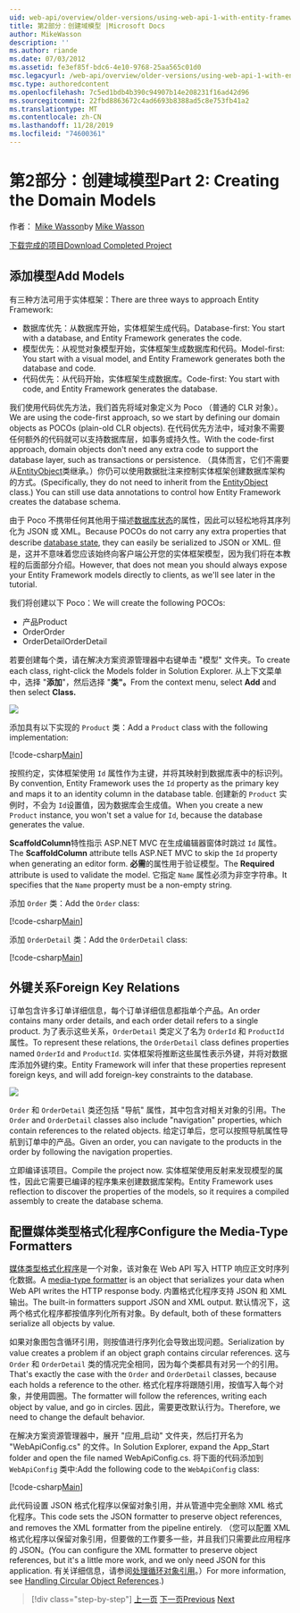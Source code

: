 ```yaml
---
uid: web-api/overview/older-versions/using-web-api-1-with-entity-framework-5/using-web-api-with-entity-framework-part-2
title: 第2部分：创建域模型 |Microsoft Docs
author: MikeWasson
description: ''
ms.author: riande
ms.date: 07/03/2012
ms.assetid: fe3ef85f-bdc6-4e10-9768-25aa565c01d0
msc.legacyurl: /web-api/overview/older-versions/using-web-api-1-with-entity-framework-5/using-web-api-with-entity-framework-part-2
msc.type: authoredcontent
ms.openlocfilehash: 7c5ed1bdb4b390c94907b14e208231f16ad42d96
ms.sourcegitcommit: 22fbd8863672c4ad6693b8388ad5c8e753fb41a2
ms.translationtype: MT
ms.contentlocale: zh-CN
ms.lasthandoff: 11/28/2019
ms.locfileid: "74600361"
---
```

# <a name="part-2-creating-the-domain-models"></a><span data-ttu-id="cebda-102">第2部分：创建域模型</span><span class="sxs-lookup"><span data-stu-id="cebda-102">Part 2: Creating the Domain Models</span></span>

<span data-ttu-id="cebda-103">作者： [Mike Wasson](https://github.com/MikeWasson)</span><span class="sxs-lookup"><span data-stu-id="cebda-103">by [Mike Wasson](https://github.com/MikeWasson)</span></span>

[<span data-ttu-id="cebda-104">下载完成的项目</span><span class="sxs-lookup"><span data-stu-id="cebda-104">Download Completed Project</span></span>](https://code.msdn.microsoft.com/ASP-NET-Web-API-with-afa30545)

## <a name="add-models"></a><span data-ttu-id="cebda-105">添加模型</span><span class="sxs-lookup"><span data-stu-id="cebda-105">Add Models</span></span>

<span data-ttu-id="cebda-106">有三种方法可用于实体框架：</span><span class="sxs-lookup"><span data-stu-id="cebda-106">There are three ways to approach Entity Framework:</span></span>

- <span data-ttu-id="cebda-107">数据库优先：从数据库开始，实体框架生成代码。</span><span class="sxs-lookup"><span data-stu-id="cebda-107">Database-first: You start with a database, and Entity Framework generates the code.</span></span>
- <span data-ttu-id="cebda-108">模型优先：从视觉对象模型开始，实体框架生成数据库和代码。</span><span class="sxs-lookup"><span data-stu-id="cebda-108">Model-first: You start with a visual model, and Entity Framework generates both the database and code.</span></span>
- <span data-ttu-id="cebda-109">代码优先：从代码开始，实体框架生成数据库。</span><span class="sxs-lookup"><span data-stu-id="cebda-109">Code-first: You start with code, and Entity Framework generates the database.</span></span>

<span data-ttu-id="cebda-110">我们使用代码优先方法，我们首先将域对象定义为 Poco （普通的 CLR 对象）。</span><span class="sxs-lookup"><span data-stu-id="cebda-110">We are using the code-first approach, so we start by defining our domain objects as POCOs (plain-old CLR objects).</span></span> <span data-ttu-id="cebda-111">在代码优先方法中，域对象不需要任何额外的代码就可以支持数据库层，如事务或持久性。</span><span class="sxs-lookup"><span data-stu-id="cebda-111">With the code-first approach, domain objects don't need any extra code to support the database layer, such as transactions or persistence.</span></span> <span data-ttu-id="cebda-112">（具体而言，它们不需要从[EntityObject](https://msdn.microsoft.com/library/system.data.objects.dataclasses.entityobject.aspx)类继承。）你仍可以使用数据批注来控制实体框架创建数据库架构的方式。</span><span class="sxs-lookup"><span data-stu-id="cebda-112">(Specifically, they do not need to inherit from the [EntityObject](https://msdn.microsoft.com/library/system.data.objects.dataclasses.entityobject.aspx) class.) You can still use data annotations to control how Entity Framework creates the database schema.</span></span>

<span data-ttu-id="cebda-113">由于 Poco 不携带任何其他用于描述[数据库状态](https://msdn.microsoft.com/library/system.data.entitystate.aspx)的属性，因此可以轻松地将其序列化为 JSON 或 XML。</span><span class="sxs-lookup"><span data-stu-id="cebda-113">Because POCOs do not carry any extra properties that describe [database state](https://msdn.microsoft.com/library/system.data.entitystate.aspx), they can easily be serialized to JSON or XML.</span></span> <span data-ttu-id="cebda-114">但是，这并不意味着您应该始终向客户端公开您的实体框架模型，因为我们将在本教程的后面部分介绍。</span><span class="sxs-lookup"><span data-stu-id="cebda-114">However, that does not mean you should always expose your Entity Framework models directly to clients, as we'll see later in the tutorial.</span></span>

<span data-ttu-id="cebda-115">我们将创建以下 Poco：</span><span class="sxs-lookup"><span data-stu-id="cebda-115">We will create the following POCOs:</span></span>

- <span data-ttu-id="cebda-116">产品</span><span class="sxs-lookup"><span data-stu-id="cebda-116">Product</span></span>
- <span data-ttu-id="cebda-117">Order</span><span class="sxs-lookup"><span data-stu-id="cebda-117">Order</span></span>
- <span data-ttu-id="cebda-118">OrderDetail</span><span class="sxs-lookup"><span data-stu-id="cebda-118">OrderDetail</span></span>

<span data-ttu-id="cebda-119">若要创建每个类，请在解决方案资源管理器中右键单击 "模型" 文件夹。</span><span class="sxs-lookup"><span data-stu-id="cebda-119">To create each class, right-click the Models folder in Solution Explorer.</span></span> <span data-ttu-id="cebda-120">从上下文菜单中，选择 "**添加**"，然后选择 "**类"。**</span><span class="sxs-lookup"><span data-stu-id="cebda-120">From the context menu, select **Add** and then select **Class.**</span></span>

![](using-web-api-with-entity-framework-part-2/_static/image1.png)

<span data-ttu-id="cebda-121">添加具有以下实现的 `Product` 类：</span><span class="sxs-lookup"><span data-stu-id="cebda-121">Add a `Product` class with the following implementation:</span></span>

[!code-csharp[Main](using-web-api-with-entity-framework-part-2/samples/sample1.cs)]

<span data-ttu-id="cebda-122">按照约定，实体框架使用 `Id` 属性作为主键，并将其映射到数据库表中的标识列。</span><span class="sxs-lookup"><span data-stu-id="cebda-122">By convention, Entity Framework uses the `Id` property as the primary key and maps it to an identity column in the database table.</span></span> <span data-ttu-id="cebda-123">创建新的 `Product` 实例时，不会为 `Id`设置值，因为数据库会生成值。</span><span class="sxs-lookup"><span data-stu-id="cebda-123">When you create a new `Product` instance, you won't set a value for `Id`, because the database generates the value.</span></span>

<span data-ttu-id="cebda-124">**ScaffoldColumn**特性指示 ASP.NET MVC 在生成编辑器窗体时跳过 `Id` 属性。</span><span class="sxs-lookup"><span data-stu-id="cebda-124">The **ScaffoldColumn** attribute tells ASP.NET MVC to skip the `Id` property when generating an editor form.</span></span> <span data-ttu-id="cebda-125">**必需**的属性用于验证模型。</span><span class="sxs-lookup"><span data-stu-id="cebda-125">The **Required** attribute is used to validate the model.</span></span> <span data-ttu-id="cebda-126">它指定 `Name` 属性必须为非空字符串。</span><span class="sxs-lookup"><span data-stu-id="cebda-126">It specifies that the `Name` property must be a non-empty string.</span></span>

<span data-ttu-id="cebda-127">添加 `Order` 类：</span><span class="sxs-lookup"><span data-stu-id="cebda-127">Add the `Order` class:</span></span>

[!code-csharp[Main](using-web-api-with-entity-framework-part-2/samples/sample2.cs)]

<span data-ttu-id="cebda-128">添加 `OrderDetail` 类：</span><span class="sxs-lookup"><span data-stu-id="cebda-128">Add the `OrderDetail` class:</span></span>

[!code-csharp[Main](using-web-api-with-entity-framework-part-2/samples/sample3.cs)]

## <a name="foreign-key-relations"></a><span data-ttu-id="cebda-129">外键关系</span><span class="sxs-lookup"><span data-stu-id="cebda-129">Foreign Key Relations</span></span>

<span data-ttu-id="cebda-130">订单包含许多订单详细信息，每个订单详细信息都指单个产品。</span><span class="sxs-lookup"><span data-stu-id="cebda-130">An order contains many order details, and each order detail refers to a single product.</span></span> <span data-ttu-id="cebda-131">为了表示这些关系，`OrderDetail` 类定义了名为 `OrderId` 和 `ProductId`属性。</span><span class="sxs-lookup"><span data-stu-id="cebda-131">To represent these relations, the `OrderDetail` class defines properties named `OrderId` and `ProductId`.</span></span> <span data-ttu-id="cebda-132">实体框架将推断这些属性表示外键，并将对数据库添加外键约束。</span><span class="sxs-lookup"><span data-stu-id="cebda-132">Entity Framework will infer that these properties represent foreign keys, and will add foreign-key constraints to the database.</span></span>

![](using-web-api-with-entity-framework-part-2/_static/image2.png)

<span data-ttu-id="cebda-133">`Order` 和 `OrderDetail` 类还包括 "导航" 属性，其中包含对相关对象的引用。</span><span class="sxs-lookup"><span data-stu-id="cebda-133">The `Order` and `OrderDetail` classes also include "navigation" properties, which contain references to the related objects.</span></span> <span data-ttu-id="cebda-134">给定订单后，您可以按照导航属性导航到订单中的产品。</span><span class="sxs-lookup"><span data-stu-id="cebda-134">Given an order, you can navigate to the products in the order by following the navigation properties.</span></span>

<span data-ttu-id="cebda-135">立即编译该项目。</span><span class="sxs-lookup"><span data-stu-id="cebda-135">Compile the project now.</span></span> <span data-ttu-id="cebda-136">实体框架使用反射来发现模型的属性，因此它需要已编译的程序集来创建数据库架构。</span><span class="sxs-lookup"><span data-stu-id="cebda-136">Entity Framework uses reflection to discover the properties of the models, so it requires a compiled assembly to create the database schema.</span></span>

## <a name="configure-the-media-type-formatters"></a><span data-ttu-id="cebda-137">配置媒体类型格式化程序</span><span class="sxs-lookup"><span data-stu-id="cebda-137">Configure the Media-Type Formatters</span></span>

<span data-ttu-id="cebda-138">[媒体类型格式化程序](../../formats-and-model-binding/media-formatters.md)是一个对象，该对象在 Web API 写入 HTTP 响应正文时序列化数据。</span><span class="sxs-lookup"><span data-stu-id="cebda-138">A [media-type formatter](../../formats-and-model-binding/media-formatters.md) is an object that serializes your data when Web API writes the HTTP response body.</span></span> <span data-ttu-id="cebda-139">内置格式化程序支持 JSON 和 XML 输出。</span><span class="sxs-lookup"><span data-stu-id="cebda-139">The built-in formatters support JSON and XML output.</span></span> <span data-ttu-id="cebda-140">默认情况下，这两个格式化程序都按值序列化所有对象。</span><span class="sxs-lookup"><span data-stu-id="cebda-140">By default, both of these formatters serialize all objects by value.</span></span>

<span data-ttu-id="cebda-141">如果对象图包含循环引用，则按值进行序列化会导致出现问题。</span><span class="sxs-lookup"><span data-stu-id="cebda-141">Serialization by value creates a problem if an object graph contains circular references.</span></span> <span data-ttu-id="cebda-142">这与 `Order` 和 `OrderDetail` 类的情况完全相同，因为每个类都具有对另一个的引用。</span><span class="sxs-lookup"><span data-stu-id="cebda-142">That's exactly the case with the `Order` and `OrderDetail` classes, because each holds a reference to the other.</span></span> <span data-ttu-id="cebda-143">格式化程序将跟随引用，按值写入每个对象，并使用圆圈。</span><span class="sxs-lookup"><span data-stu-id="cebda-143">The formatter will follow the references, writing each object by value, and go in circles.</span></span> <span data-ttu-id="cebda-144">因此，需要更改默认行为。</span><span class="sxs-lookup"><span data-stu-id="cebda-144">Therefore, we need to change the default behavior.</span></span>

<span data-ttu-id="cebda-145">在解决方案资源管理器中，展开 "应用\_启动" 文件夹，然后打开名为 "WebApiConfig.cs" 的文件。</span><span class="sxs-lookup"><span data-stu-id="cebda-145">In Solution Explorer, expand the App\_Start folder and open the file named WebApiConfig.cs.</span></span> <span data-ttu-id="cebda-146">将下面的代码添加到 `WebApiConfig` 类中:</span><span class="sxs-lookup"><span data-stu-id="cebda-146">Add the following code to the `WebApiConfig` class:</span></span>

[!code-csharp[Main](using-web-api-with-entity-framework-part-2/samples/sample4.cs?highlight=11)]

<span data-ttu-id="cebda-147">此代码设置 JSON 格式化程序以保留对象引用，并从管道中完全删除 XML 格式化程序。</span><span class="sxs-lookup"><span data-stu-id="cebda-147">This code sets the JSON formatter to preserve object references, and removes the XML formatter from the pipeline entirely.</span></span> <span data-ttu-id="cebda-148">（您可以配置 XML 格式化程序以保留对象引用，但要做的工作要多一些，并且我们只需要此应用程序的 JSON。</span><span class="sxs-lookup"><span data-stu-id="cebda-148">(You can configure the XML formatter to preserve object references, but it's a little more work, and we only need JSON for this application.</span></span> <span data-ttu-id="cebda-149">有关详细信息，请参阅[处理循环对象引用](../../formats-and-model-binding/json-and-xml-serialization.md#handling_circular_object_references)。）</span><span class="sxs-lookup"><span data-stu-id="cebda-149">For more information, see [Handling Circular Object References](../../formats-and-model-binding/json-and-xml-serialization.md#handling_circular_object_references).)</span></span>

> [!div class="step-by-step"]
> <span data-ttu-id="cebda-150">[上一页](using-web-api-with-entity-framework-part-1.md)
> [下一页](using-web-api-with-entity-framework-part-3.md)</span><span class="sxs-lookup"><span data-stu-id="cebda-150">[Previous](using-web-api-with-entity-framework-part-1.md)
[Next](using-web-api-with-entity-framework-part-3.md)</span></span>
